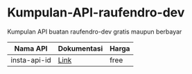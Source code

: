 # Kumpulan-API-raufendro-dev
Kumpulan API buatan raufendro-dev gratis maupun berbayar

| Nama API | Dokumentasi  | Harga  |
| ------- | --- | --- |
| insta-api-id | [Link](https://github.com/raufendro-dev/Kumpulan-API-raufendro-dev/blob/main/insta-api-id.txt) | free |
